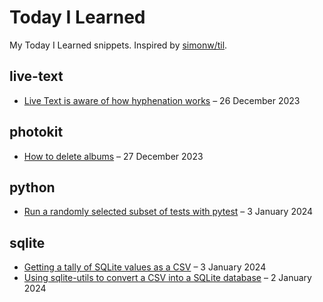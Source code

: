 # Today I Learned

My Today I Learned snippets. Inspired by [simonw/til](https://github.com/simonw/til).

<!-- Search these TILs at https://til.alexwlchan.net/ -->

<!-- [[[cog
import frontmatter
import datetime
import os
import re

import cog

for d in sorted(os.listdir(".")):
    if not os.path.isdir(d) or d.startswith("."):
        continue

    cog.outl(f"\n## {d}\n")

    entries = []

    for f in os.listdir(d):
        if not f.endswith(".md"):
            continue

        fm = frontmatter.load(os.path.join(d, f))

        entries.append((f, fm))

    for f, fm in sorted(entries, key=lambda e: e[1]['date'], reverse=True):
        date = datetime.datetime.fromisoformat(fm['date'].split()[0]).strftime('%-d %B %Y')

        title = f.replace(".md", "")

        cog.outl(f'- <a href="https://github.com/alexwlchan/til/blob/main/{d}/{f}">{title}</a> – {date}')
]]]-->

## live-text

- <a href="https://github.com/alexwlchan/til/blob/main/live-text/Live Text is aware of how hyphenation works.md">Live Text is aware of how hyphenation works</a> – 26 December 2023

## photokit

- <a href="https://github.com/alexwlchan/til/blob/main/photokit/How to delete albums.md">How to delete albums</a> – 27 December 2023

## python

- <a href="https://github.com/alexwlchan/til/blob/main/python/Run a randomly selected subset of tests with pytest.md">Run a randomly selected subset of tests with pytest</a> – 3 January 2024

## sqlite

- <a href="https://github.com/alexwlchan/til/blob/main/sqlite/Getting a tally of SQLite values as a CSV.md">Getting a tally of SQLite values as a CSV</a> – 3 January 2024
- <a href="https://github.com/alexwlchan/til/blob/main/sqlite/Using sqlite-utils to convert a CSV into a SQLite database.md">Using sqlite-utils to convert a CSV into a SQLite database</a> – 2 January 2024
<!-- [[[end]]] (checksum: c704aafaec27f21e7f97a64ec59a4b71) -->
